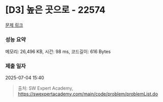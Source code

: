 # [D3] 높은 곳으로 - 22574 

[문제 링크](https://swexpertacademy.com/main/code/problem/problemDetail.do?contestProbId=AZIieDaq5AEDFAXd) 

### 성능 요약

메모리: 26,496 KB, 시간: 98 ms, 코드길이: 616 Bytes

### 제출 일자

2025-07-04 15:40



> 출처: SW Expert Academy, https://swexpertacademy.com/main/code/problem/problemList.do